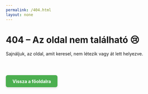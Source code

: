 ```yaml
---
permalink: /404.html
layout: none
---
```


# 404 – Az oldal nem található 😢

Sajnáljuk, az oldal, amit keresel, nem létezik vagy át lett helyezve.

<br>

<a href="/" style="
  display: inline-block;
  padding: 0.75em 1.5em;
  background: #4caf50;
  color: #fff;
  border-radius: 6px;
  text-decoration: none;
  margin-top: 1em;
  font-weight: bold;
  box-shadow: 0 2px 6px #0002;
  transition: background .2s;
" onmouseover="this.style.background='#388e3c'"
onmouseout="this.style.background='#4caf50'">
Vissza a főoldalra
</a>
